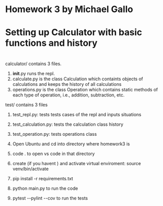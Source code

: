 # Homework 3 by Michael Gallo

# Setting up  Calculator with basic functions and history
# 
calculator/ contains 3 files. 
1. __init__.py runs the repl.
2. calculate.py is the class Calculation which containts objects of calculations and keeps the history of all calculations
3. operations.py is the class Operation which contains static methods of each type of operation, i.e., addition, subtraction, etc.

test/ contains 3 files
1. test_repl.py: tests tests cases of the repl and inputs situations
2. test_calculation.py: tests the calculation class history
3. test_operation.py: tests operations class

1. Open Ubuntu and cd into directory where homework3 is
2. code . to open vs code in that directory
3. create (if you havent ) and activate virtual enviroment: source venv/bin/activate
4. pip install -r requirements.txt
5. python main.py to run the code
6. pytest --pylint --cov to run the tests

